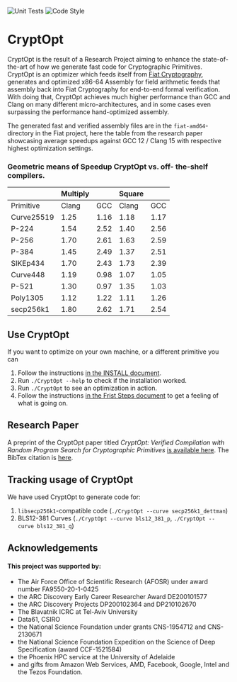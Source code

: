 ![Unit Tests](https://github.com/0xADE1A1DE/CryptOpt/actions/workflows/check.yml/badge.svg) ![Code Style](https://github.com/0xADE1A1DE/CryptOpt/actions/workflows/ts-formatting.yml/badge.svg)

# CryptOpt

CryptOpt is the result of a Research Project aiming to enhance the state-of-the-art of how we generate fast code for Cryptographic Primitives. 
CryptOpt is an optimizer which feeds itself from [Fiat Cryptography](https://github.com/mit-plv/fiat-crypto), generates and optimized x86-64 Assembly for field arithmetic feeds that assembly back into Fiat Cryptography for end-to-end formal verification.
With doing that, CryptOpt achieves much higher performance than GCC and Clang on many different micro-architectures, and in some cases even surpassing the performance hand-optimized assembly.

The generated fast and verified assembly files are in the `fiat-amd64`-directory in the Fiat project, here the table from the research paper showcasing average speedups against GCC 12 / Clang 15 with respective highest optimization settings.

### Geometric means of Speedup CryptOpt vs. off- the-shelf compilers.
|             |    Multiply| |  Square |    |
|-------------|-------|------|-------|------|
| Primitive   | Clang | GCC  | Clang | GCC  |
| Curve25519  | 1.25  | 1.16 | 1.18  | 1.17 |
| P-224       | 1.54  | 2.52 | 1.40  | 2.56 |
| P-256       | 1.70  | 2.61 | 1.63  | 2.59 |
| P-384       | 1.45  | 2.49 | 1.37  | 2.51 |
| SIKEp434    | 1.70  | 2.43 | 1.73  | 2.39 |
| Curve448    | 1.19  | 0.98 | 1.07  | 1.05 |
| P-521       | 1.30  | 0.97 | 1.35  | 1.03 |
| Poly1305    | 1.12  | 1.22 | 1.11  | 1.26 |
| secp256k1   | 1.80  | 2.62 | 1.71  | 2.54 |

## Use CryptOpt

If you want to optimize on your own machine, or a different primitive you can
1. Follow the instructions [in the INSTALL document](./INSTALL.md).
1. Run `./CryptOpt --help` to check if the installation worked.
1. Run `./CryptOpt` to see an optimization in action.
1. Follow the instructions [in the Frist Steps document](./First_Steps.md) to get a feeling of what is going on.


## Research Paper

A preprint of the CryptOpt paper titled *CryptOpt: Verified Compilation with Random Program Search for Cryptographic Primitives* [is available here](./papers/CryptOpt-preprint.pdf). The BibTex citation is [here](./papers/CryptOpt-preprint.bib).


## Tracking usage of CryptOpt

We have used CryptOpt to generate code for:

1. `libsecp256k1`-compatible code (`./CryptOpt --curve secp256k1_dettman`)
1. BLS12-381 Curves (`./CryptOpt --curve bls12_381_p`, `./CryptOpt --curve bls12_381_q`)

## Acknowledgements
#### This project was supported by:  
* The Air Force Office of Scientific Research (AFOSR) under award number FA9550-20-1-0425
* the ARC Discovery Early Career Researcher Award  DE200101577
* the ARC Discovery Projects DP200102364 and DP210102670
* The Blavatnik ICRC at Tel-Aviv University  
* Data61, CSIRO
* the National Science Foundation under grants CNS-1954712 and CNS-2130671
* the National Science Foundation Expedition on the Science of Deep Specification (award CCF-1521584)
* the Phoenix HPC service at the University of Adelaide
* and gifts from Amazon Web Services, AMD, Facebook, Google, Intel and the Tezos Foundation.

